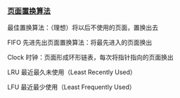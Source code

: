 ### [页面置换算法](https://blog.csdn.net/qq_36132127/article/details/81126154)

最佳置换算法：（理想）将以后不使用的页面，置换出去

FIFO 先进先出页面置换算法：将最先进入的页面换出

Clock 时钟：页面形成环形链表，每次将指针指向的页面换出

LRU 最近最久未使用（Least Recently Used）

LFU 最近最少使用（Least Frequently Used）

